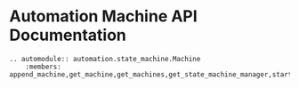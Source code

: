 # Automation Machine API Documentation

```{eval-rst}
.. automodule:: automation.state_machine.Machine
    :members: append_machine,get_machine,get_machines,get_state_machine_manager,start,stop
    